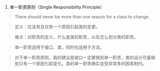 1. 单一职责原则（Single Responsibility Principle）

> There should never be more than one reason for a class to change.

> 定义：应该有且仅有一个原因引起类的变更。

> 难点：对职责的定义，什么是类的职责，以及怎么划分类的职责。

> 单一职责适用于接口、类，同时也适用于方法。

> 对于单一职责原则，我的建议是接口一定要做到单一职责，类的设计尽量做到只有一个原因引起变化。类的单一职责确实会受非常多的因素制约。